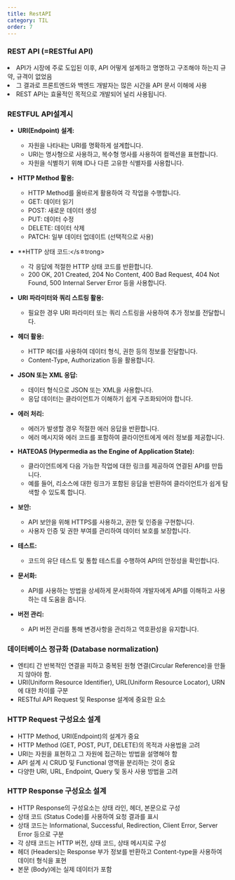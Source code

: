 ```yaml
---
title: RestAPI
category: TIL
order: 7
---
```


### REST API (=RESTful API)

<div class="content-box">
<li>API가 시장에 주로 도입된 이후, API 어떻게 설계하고 명명하고 구조해야 하는지 규약, 규격이 없었음</li> 
<li>그 결과로 프론트엔드와 백엔드 개발자는 많은 시간을 API 문서 이해에 사용</li> 
<li>REST API는 효율적인 목적으로 개발되어 널리 사용됩니다.</li> 
</div>

### RESTFUL API설계시 


  - **URI(Endpoint) 설계:**
    
      - 자원을 나타내는 URI를 명확하게 설계합니다.
      - URI는 명사형으로 사용하고, 복수형 명사를 사용하여 컬렉션을 표현합니다.
      - 자원을 식별하기 위해 ID나 다른 고유한 식별자를 사용합니다.
    
  
  - **HTTP Method 활용:**
    
      - HTTP Method를 올바르게 활용하여 각 작업을 수행합니다.
      - GET: 데이터 읽기
      - POST: 새로운 데이터 생성
      - PUT: 데이터 수정
      - DELETE: 데이터 삭제
      - PATCH: 일부 데이터 업데이트 (선택적으로 사용)
    
  
  - **HTTP 상태 코드:</sㅎtrong>
    
      - 각 응답에 적절한 HTTP 상태 코드를 반환합니다.
      - 200 OK, 201 Created, 204 No Content, 400 Bad Request, 404 Not Found, 500 Internal Server Error 등을 사용합니다.
    
  
  - **URI 파라미터와 쿼리 스트링 활용:**
    
      - 필요한 경우 URI 파라미터 또는 쿼리 스트링을 사용하여 추가 정보를 전달합니다.
    
  
  - **헤더 활용:**
    
      - HTTP 헤더를 사용하여 데이터 형식, 권한 등의 정보를 전달합니다.
      - Content-Type, Authorization 등을 활용합니다.
    
  
  - **JSON 또는 XML 응답:**
    
      - 데이터 형식으로 JSON 또는 XML을 사용합니다.
      - 응답 데이터는 클라이언트가 이해하기 쉽게 구조화되어야 합니다.
    
  
  - **에러 처리:**
    
      - 에러가 발생할 경우 적절한 에러 응답을 반환합니다.
      - 에러 메시지와 에러 코드를 포함하여 클라이언트에게 에러 정보를 제공합니다.
    
  
  - **HATEOAS (Hypermedia as the Engine of Application State):**
    
      - 클라이언트에게 다음 가능한 작업에 대한 링크를 제공하여 연결된 API를 만듭니다.
      - 예를 들어, 리소스에 대한 링크가 포함된 응답을 반환하여 클라이언트가 쉽게 탐색할 수 있도록 합니다.
    
  
  - **보안:**
    
      - API 보안을 위해 HTTPS를 사용하고, 권한 및 인증을 구현합니다.
      - 사용자 인증 및 권한 부여를 관리하여 데이터 보호를 보장합니다.
    
  
  - **테스트:**
    
      - 코드의 유단 테스트 및 통합 테스트를 수행하여 API의 안정성을 확인합니다.
    
  
  - **문서화:**
    
      - API를 사용하는 방법을 상세하게 문서화하여 개발자에게 API를 이해하고 사용하는 데 도움을 줍니다.
    
  
  - **버전 관리:**
    
      - API 버전 관리를 통해 변경사항을 관리하고 역호환성을 유지합니다.
    
  



### 데이터베이스 정규화 (Database normalization)

-  엔티티 간 반복적인 연결을 피하고 중복된 원형 연결(Circular Reference)을 만들지 않아야 함.
-  URI(Uniform Resource Identifier), URL(Uniform Resource Locator), URN에 대한 차이를 구분
-  RESTful API Request 및 Response 설계에 중요한 요소

### HTTP Request 구성요소 설계

- HTTP Method, URI(Endpoint)의 설계가 중요
- HTTP Method (GET, POST, PUT, DELETE)의 목적과 사용법을 고려
- URI는 자원을 표현하고 그 자원에 접근하는 방법을 설명해야 함
- API 설계 시 CRUD 및 Functional 영역을 분리하는 것이 중요
- 다양한 URI, URL, Endpoint, Query 및 동사 사용 방법을 고려

### HTTP Response 구성요소 설계

- HTTP Response의 구성요소는 상태 라인, 헤더, 본문으로 구성
- 상태 코드 (Status Code)를 사용하여 요청 결과를 표시
- 상태 코드는 Informational, Successful, Redirection, Client Error, Server Error 등으로 구분
- 각 상태 코드는 HTTP 버전, 상태 코드, 상태 메시지로 구성
- 헤더 (Headers)는 Response 부가 정보를 반환하고 Content-type을 사용하여 데이터 형식을 표현
- 본문 (Body)에는 실제 데이터가 포함